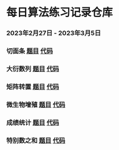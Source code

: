 # 每日算法练习记录仓库
### 2023年2月27日 - 2023年3月5日
### 切面条 [题目](https://edu.csdn.net/skill/practice/algorithm-530255df51be437b967cbc4524fe66ea/2340?language=algorithm&materialId=19477) [代码](https://github.com/Codesplace/algorithms/tree/main/cut_noodles) 
### 大衍数列 [题目](https://edu.csdn.net/skill/practice/algorithm-12a6edfcdbb9460d8ec505301b388717/2372?language=algorithm&materialId=19029) [代码](https://github.com/Codesplace/algorithms/tree/main/the_big_sequence) 
### 矩阵转置 [题目](https://edu.csdn.net/skill/practice/algorithm-f87a3d944ae64fcd95ca73760d1d6541/2442?language=algorithm&materialId=19008) [代码](https://github.com/Codesplace/algorithms/tree/main/matrix_transpose) 
### 微生物增殖 [题目](https://edu.csdn.net/skill/practice/algorithm-77796fecc167496f966ca74e5bcbdbd0/2285?language=algorithm&materialId=19534) [代码](https://github.com/Codesplace/algorithms/tree/main/microbial_proliferation) 
### 成绩统计 [题目](https://edu.csdn.net/skill/practice/algorithm-15f36f7666994175aedd437488e68da9/2267?language=algorithm&materialId=19005) [代码](https://github.com/Codesplace/algorithms/tree/main/achievement_statistics) 
### 特别数之和 [题目](https://edu.csdn.net/skill/practice/algorithm-ef2760aef95742c49f78c313d1ff2eb1/2311?language=algorithm&materialId=19498) [代码](https://github.com/Codesplace/algorithms/tree/main/sum_of_particular_numbers) 
